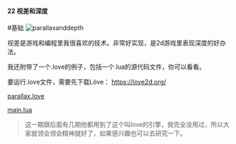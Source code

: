 #### 22   视差和深度
#基础
![parallaxanddepth](assets/tutorials/t22/parallaxanddepth.gif)

视差是游戏和编程里我很喜欢的技术。非常好实现，是2d游戏里表现深度的好办法。

我还附带了一个.love的例子，包括一个.lua的源代码文件，你可以看看。

要运行.love文件，需要先下载Löve： <https://love2d.org/>

[parallax.love](https://www.patreon.com/file?h=7863658&i=795078)

[main.lua](https://www.patreon.com/file?h=7863658&i=795082)

> 这一期跟后面有几期他都用到了这个叫love的引擎，我完全没用过，所以大家就领会领会精神就好了，如果感兴趣也可以去研究一下。
